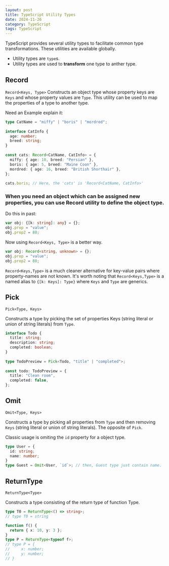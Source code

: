 ```yaml
---
layout: post
title: TypeScript Utility Types
date: 2024-11-26
category: TypeScript
tags: TypeScript
---
```


TypeScript provides several utility types to facilitate common type transformations. These utilities are available globally.

- Utility types are `type`s.
- Utility types are used to **transform** one type to anther type.

## Record
`Record<Keys, Type>`
Constructs an object type whose property keys are `Keys` and whose property values are `Type`. 
This utility can be used to map the properties of a type to another type.

Need an Example explain it: 
```ts
type CatName = "miffy" | "boris" | "mordred";
 
interface CatInfo {
  age: number;
  breed: string;
}
 
const cats: Record<CatName, CatInfo> = {
  miffy: { age: 10, breed: "Persian" },
  boris: { age: 5, breed: "Maine Coon" },
  mordred: { age: 16, breed: "British Shorthair" },
};
 
cats.boris; // Here, the 'cats' is 'Record<CatName, CatInfo>'
```

### When you need an object which can be assigned new properties, you can use Record utility to define the object type.

Do this in past: 
```ts
var obj: {[k: string]: any} = {};
obj.prop = "value";
obj.prop2 = 88;
```

Now using `Record<Keys, Type>` is a better way.
```ts
var obj: Record<string, unknown> = {};
obj.prop = "value";
obj.prop2 = 88;
```

`Record<Keys,Type>` is a much cleaner alternative for key-value pairs where property-names are not known. It's worth noting that `Record<Keys,Type>` is a named alias to `{[k: Keys]: Type}` where `Keys` and `Type` are generics.

## Pick
`Pick<Type, Keys>`

Constructs a type by picking the set of properties Keys (string literal or union of string literals) from `Type`.
```ts
interface Todo {
  title: string;
  description: string;
  completed: boolean;
}
 
type TodoPreview = Pick<Todo, "title" | "completed">;
 
const todo: TodoPreview = {
  title: "Clean room",
  completed: false,
};
```

## Omit
`Omit<Type, Keys>`

Constructs a type by picking all properties from `Type` and then removing `Keys` (string literal or union of string literals). The opposite of `Pick`.

Classic usage is omiting the `id` property for a object type.
```ts
type User = {
  id: string;
  name: number;
}
type Guest = Omit<User, `id`>; // then, Guest type just contain name. 
```

## ReturnType
`ReturnType<Type>`

Constructs a type consisting of the return type of function Type.
```ts
type T0 = ReturnType<() => string>;
// type T0 = string

function f() {
  return { x: 10, y: 3 };
}
type P = ReturnType<typeof f>;   
// type P = {
//     x: number;
//     y: number;
// }
```
